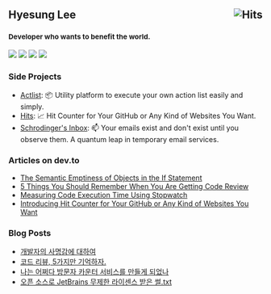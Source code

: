 <h2>
  Hyesung Lee
  <a href="https://hits.sh/github.com/silentsoft/"><img alt="Hits" src="https://hits.sh/github.com/silentsoft.svg?view=today-total&logo=github" align="right"/></a>
</h2>
<h3>
  <sup>
    <h4>Developer who wants to benefit the world.</h4>
  </sup>
  <a href="https://hyesung.me"><img src="https://img.shields.io/badge/Resume-000000?style=flat-square&logo=notion&logoColor=white"/></a>
  <a href="https://blog.silentsoft.org"><img src="https://img.shields.io/badge/Blog-171717?style=flat-square&logo=blogger&logoColor=white"/></a>
  <a href="https://dev.to/hyesunglee"><img src="https://img.shields.io/badge/DEV-0A0A0A?style=flat-square&logo=devdotto&logoColor=white"/></a>
  <a href="https://medium.com/@hyesunglee"><img src="https://img.shields.io/badge/Medium-12100E?style=flat-square&logo=medium&logoColor=white"/></a>
</h3>

### Side Projects
- [Actlist](https://actlist.io): :package: Utility platform to execute your own action list easily and simply.
- [Hits](https://hits.sh): :chart_with_upwards_trend: Hit Counter for Your GitHub or Any Kind of Websites You Want.
- [Schrodinger's Inbox](https://schrodingersinbox.net): :mailbox: Your emails exist and don't exist until you observe them. A quantum leap in temporary email services.

### Articles on dev.to
- [The Semantic Emptiness of Objects in the If Statement](https://dev.to/hyesunglee/the-semantic-emptiness-of-objects-in-the-if-statement-do1)
- [5 Things You Should Remember When You Are Getting Code Review](https://dev.to/hyesunglee/5-things-you-should-remember-when-you-are-getting-code-review-1536)
- [Measuring Code Execution Time Using Stopwatch](https://dev.to/hyesunglee/measuring-code-execution-time-using-stopwatch-3kg3)
- [Introducing Hit Counter for Your GitHub or Any Kind of Websites You Want](https://dev.to/hyesunglee/introducing-hit-counter-for-your-github-or-any-kind-of-websites-you-want-1681)

### Blog Posts
- [개발자의 사명감에 대하여](https://blog.silentsoft.org/archives/187)
- [코드 리뷰, 5가지만 기억하자.](https://blog.silentsoft.org/archives/20)
- [나는 어쩌다 방문자 카운터 서비스를 만들게 되었나](https://blog.silentsoft.org/archives/194)
- [오픈 소스로 JetBrains 무제한 라이센스 받은 썰.txt](https://blog.silentsoft.org/archives/195)
